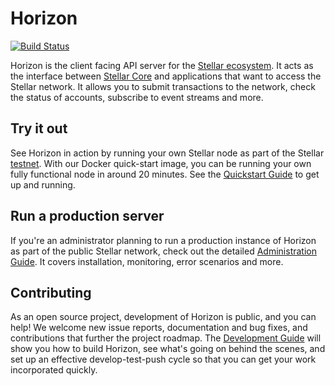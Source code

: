 # Horizon
[![Build Status](https://travis-ci.org/stellar/go.svg?branch=master)](https://travis-ci.org/stellar/go)

Horizon is the client facing API server for the [Stellar ecosystem](https://www.stellar.org/developers/guides/get-started/).  It acts as the interface between [Stellar Core](https://www.stellar.org/developers/stellar-core/software/admin.html) and applications that want to access the Stellar network. It allows you to submit transactions to the network, check the status of accounts, subscribe to event streams and more.

## Try it out
See Horizon in action by running your own Stellar node as part of the Stellar [testnet](https://www.stellar.org/developers/guides/concepts/test-net.html). With our Docker quick-start image, you can be running your own fully functional node in around 20 minutes. See the [Quickstart Guide](internal/docs/quickstart) to get up and running.

## Run a production server
If you're an administrator planning to run a production instance of Horizon as part of the public Stellar network, check out the detailed [Administration Guide](internal/docs/admin). It covers installation, monitoring, error scenarios and more.

## Contributing
As an open source project, development of Horizon is public, and you can help! We welcome new issue reports, documentation and bug fixes, and contributions that further the project roadmap. The [Development Guide](internal/docs/developing) will show you how to build Horizon, see what's going on behind the scenes, and set up an effective develop-test-push cycle so that you can get your work incorporated quickly.

